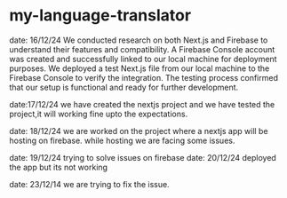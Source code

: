 # my-language-translator
date: 16/12/24
We conducted research on both Next.js and Firebase to understand their features and compatibility.
A Firebase Console account was created and successfully linked to our local machine for deployment purposes.
We deployed a test Next.js file from our local machine to the Firebase Console to verify the integration.
The testing process confirmed that our setup is functional and ready for further development.

date:17/12/24
we have created the nextjs project and we have tested the project,it will working fine upto the expectations.

date: 18/12/24 
we are worked on the project where a nextjs app will be hosting on firebase.
while hosting we are facing some issues.

date: 19/12/24
trying to solve issues on firebase
date: 20/12/24
deployed the app but its not working

date: 23/12/14
we are trying to fix the issue.
